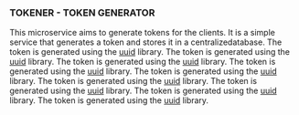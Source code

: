 ### TOKENER - TOKEN GENERATOR

This microservice aims to generate tokens for the clients. It is a simple service that generates a token and stores it in a centralizedatabase. The token is generated using the [uuid](https://docs.python.org/3/library/uuid.html) library. The token is generated using the [uuid](https://docs.python.org/3/library/uuid.html) library. The token is generated using the [uuid](https://docs.python.org/3/library/uuid.html) library. The token is generated using the [uuid](https://docs.python.org/3/library/uuid.html) library. The token is generated using the [uuid](https://docs.python.org/3/library/uuid.html) library. The token is generated using the [uuid](https://docs.python.org/3/library/uuid.html) library. The token is generated using the [uuid](https://docs.python.org/3/library/uuid.html) library. The token is generated using the [uuid](https://docs.python.org/3/library/uuid.html) library. The token is generated using the [uuid](https://docs.python.org/3/library/uuid.html) library.
